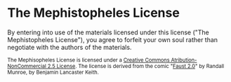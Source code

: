 # The Mephistopheles License

By entering into use of the materials licensed under this license ("The Mephistopheles License"), you agree to forfeit your own soul rather than negotiate with the authors of the materials.

<sub>The Mephisopheles License is licensed under a [Creative Commons Atribution-NonCommercial 2.5 License](http://creativecommons.org/licenses/by-nc/2.5/). The license is derived from the comic "[Faust 2.0](https://xkcd.com/501/)" by Randall Munroe, by Benjamin Lancaster Keith.
